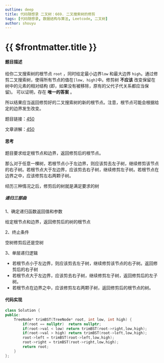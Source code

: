 ```yaml
---
outline: deep
title: 代码随想录 二叉树：669. 二叉搜索树的修剪
tags: [代码随想录, 数据结构与算法, Leetcode, 二叉树]
author: shouyu
---
```


# {{ $frontmatter.title }}

#### 题目描述

给你二叉搜索树的根节点 `root` ，同时给定最小边界`low` 和最大边界 `high`。通过修剪二叉搜索树，使得所有节点的值在`[low, high]`中。修剪树 **不应该** 改变保留在树中的元素的相对结构 (即，如果没有被移除，原有的父代子代关系都应当保留)。 可以证明，存在 **唯一的答案** 。

所以结果应当返回修剪好的二叉搜索树的新的根节点。注意，根节点可能会根据给定的边界发生改变。

题目链接：[450](https://leetcode.cn/problems/trim-a-binary-search-tree)

文章讲解：[450](https://programmercarl.com/0669.%E4%BF%AE%E5%89%AA%E4%BA%8C%E5%8F%89%E6%90%9C%E7%B4%A2%E6%A0%91.html)

#### 思考

题目要求给定根节点和边界，返回修剪后的根节点。

那么对于任意一棵树，若根节点小于左边界，则应该剪去左子树，继续修剪该节点的右子树。若根节点大于左边界，应该剪去右子树，继续修剪左子树。若根节点在边界之中，应该修剪左右两颗子树。

经历三种情况之后，修剪后的树就是满足要求的树

##### 递归三部曲

1、确定递归函数返回值和参数

给定根节点和边界，返回修剪后的树的根节点

2、终止条件

空树修剪后还是空树

3、单层递归逻辑

- 若根节点小于左边界，则应该剪去左子树，继续修剪该节点的右子树。返回修剪后的右子树
- 若根节点大于左边界，应该剪去右子树，继续修剪左子树，返回修剪后的左子树。
- 若根节点在边界之中，应该修剪左右两颗子树，返回修剪后的根节点的树。

#### 代码实现

```C++
class Solution {
public:
    TreeNode* trimBST(TreeNode* root, int low, int high) {
        if(root == nullptr)  return nullptr;
        if(root->val < low) return trimBST(root->right,low,high);
        if(root->val > high) return trimBST(root->left,low,high);
        root->left = trimBST(root->left,low,high);
        root->right = trimBST(root->right,low,high);
        return root;
    }
};
```

